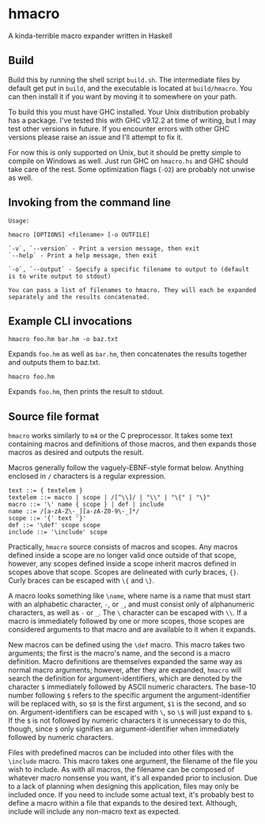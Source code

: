 # hmacro

A kinda-terrible macro expander written in Haskell

## Build

Build this by running the shell script `build.sh`. 
The intermediate files by default get put in `build`, and the executable is located at `build/hmacro`. 
You can then install it if you want by moving it to somewhere on your path.

To build this you must have GHC installed. 
Your Unix distribution probably has a package. 
I've tested this with GHC v9.12.2 at time of writing, but I may test other versions in future. 
If you encounter errors with other GHC versions please raise an issue and I'll attempt to fix it.

For now this is only supported on Unix, but it should be pretty simple to compile on Windows as well. 
Just run GHC on `hmacro.hs` and GHC should take care of the rest. 
Some optimization flags (`-O2`) are probably not unwise as well.


## Invoking from the command line
~~~
Usage:

hmacro [OPTIONS] <filename> [-o OUTFILE]

`-v`, `--version` - Print a version message, then exit
`--help` - Print a help message, then exit

`-o`, `--output` - Specify a specific filename to output to (default is to write output to stdout)

You can pass a list of filenames to hmacro. They will each be expanded separately and the results concatenated.
~~~

## Example CLI invocations

~~~
hmacro foo.hm bar.hm -o baz.txt
~~~

Expands `foo.hm` as well as `bar.hm`, then concatenates the results together and outputs them to baz.txt.

~~~
hmacro foo.hm
~~~

Expands `foo.hm`, then prints the result to stdout.

## Source file format

`hmacro` works similarly to `m4` or the C preprocessor. 
It takes some text containing macros and definitions of those macros, and then expands those macros as desired and outputs the result.

Macros generally follow the vaguely-EBNF-style format below. Anything enclosed in `/` characters is a regular expression.

~~~
text ::= { textelem }
textelem ::= macro | scope | /[^\\]/ | "\\" | "\{" | "\}"
macro ::= '\' name { scope } | def | include
name ::= /[a-zA-Z\-_][a-zA-Z0-9\-_]*/
scope ::= '{' text '}'
def ::= '\def' scope scope
include ::= '\include' scope
~~~

Practically, `hmacro` source consists of macros and scopes. 
Any macros defined inside a scope are no longer valid once outside of that scope, however, any scopes defined inside a scope inherit macros defined in scopes above that scope. 
Scopes are delineated with curly braces, `{}`.
Curly braces can be escaped with `\{` and `\}`.

A macro looks something like `\name`, where name is a name that must start with an alphabetic character, `-`, or `_`, and must consist only of alphanumeric characters, as well as `-` or `_`. 
The `\` character can be escaped with `\\`.
If a macro is immediately followed by one or more scopes, those scopes are considered arguments to that macro and are available to it when it expands.

New macros can be defined using the `\def` macro. 
This macro takes two arguments; the first is the macro's name, and the second is a macro definition. 
Macro definitions are themselves expanded the same way as normal macro arguments; however, after they are expanded, `hmacro` will search the definition for argument-identifiers, which are denoted by the character `$` immediately followed by ASCII numeric characters. 
The base-10 number following `$` refers to the specific argument the argument-identifier will be replaced with, so `$0` is the first argument, `$1` is the second, and so on.
Argument-identifiers can be escaped with `\`, so `\$` will just expand to `$`.
If the `$` is not followed by numeric characters it is unnecessary to do this, though, since `$` only signifies an argument-identifier when immediately followed by numeric characters.

Files with predefined macros can be included into other files with the `\include` macro. 
This macro takes one argument, the filename of the file you wish to include.
As with all macros, the filename can be composed of whatever macro nonsense you want, it's all expanded prior to inclusion.
Due to a lack of planning when designing this application, files may only be included once.
If you need to include some actual text, it's probably best to define a macro within a file that expands to the desired text.
Although, include will include any non-macro text as expected.
